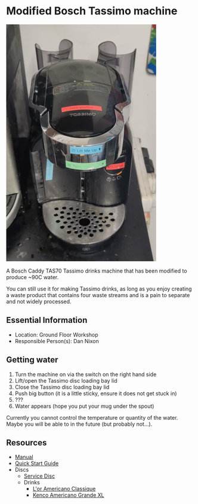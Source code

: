 # Modified Bosch Tassimo machine

[<img class="equipment-thumbnail" src="./bosch_caddy_tassimo_machine.jpg" alt="Bosch Caddy Tassimo machine">](./bosch_caddy_tassimo_machine.jpg)

A Bosch Caddy TAS70 Tassimo drinks machine that has been modified to produce ~90C water.

You can still use it for making Tassimo drinks, as long as you enjoy creating a waste product that contains four waste streams and is a pain to separate and not widely processed.

## Essential Information

- Location: Ground Floor Workshop
- Responsible Person(s): Dan Nixon

## Getting water

1. Turn the machine on via the switch on the right hand side
1. Lift/open the Tassimo disc loading bay lid
1. Close the Tassimo disc loading bay lid
1. Push big button (it is a little sticky, ensure it does not get stuck in)
1. ???
1. Water appears (hope you put your mug under the spout)

Currently you cannot control the temperature or quantity of the water.
Maybe you will be able to in the future (but probably not...).

## Resources

- [Manual](./manual.pdf)
- [Quick Start Guide](./quick_start.pdf)
- Discs
    - [Service Disc](./discs/service.pdf)
    - Drinks
        - [L'or Americano Classique](./discs/lor_americano_classique.pdf)
        - [Kenco Americano Grande XL](./discs/kenco_americano_grande_xl.pdf)
